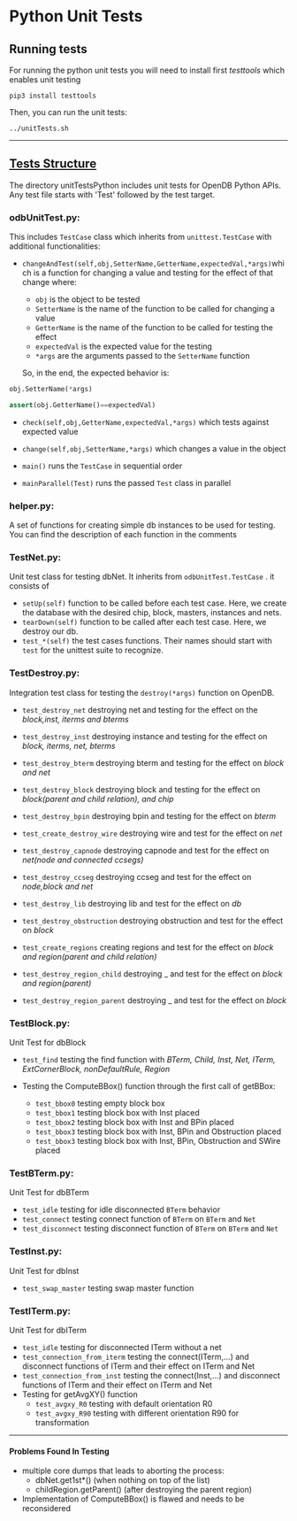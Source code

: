  # Python Unit Tests

## Running tests

For running the python unit tests you will need to install first *testtools*  which enables unit testing

``` shell
pip3 install testtools
```

Then, you can run the unit tests:

``` shell
../unitTests.sh
```

--------------------------------------------------------------------------

## <u>Tests Structure</u>

The directory unitTestsPython includes unit tests for OpenDB Python APIs. Any test file starts with 'Test' followed by the test target.

### odbUnitTest.py:

This includes `TestCase` class which inherits from `unittest.TestCase` with additional functionalities:

* `changeAndTest(self,obj,SetterName,GetterName,expectedVal,*args)`which is a function for changing a value and testing for the effect of that change where:

  * `obj` is the object to be tested
  * `SetterName` is the name of the function to be called for changing a value
  * `GetterName` is the name of the function to be called for testing the effect
  * `expectedVal` is the expected value for the testing
  * `*args` are the arguments passed to the `SetterName` function

  So, in the end, the expected behavior is:

``` python
obj.SetterName(*args)

assert(obj.GetterName()==expectedVal)
```


* `check(self,obj,GetterName,expectedVal,*args)` which tests against expected value

* `change(self,obj,SetterName,*args)` which changes a value in the object

* `main()` runs the `TestCase` in sequential order

* `mainParallel(Test)` runs the passed `Test` class in parallel

### helper.py:

A set of functions for creating simple db instances to be used for testing.  You can find the description of each function in the comments

### TestNet.py:

Unit test class for testing dbNet. It inherits from `odbUnitTest.TestCase` . it consists of

* `setUp(self)` function to be called before each test case. Here, we create the database with the desired chip, block, masters, instances and nets.
* `tearDown(self)` function to be called after each test case. Here, we destroy our db.
* `test_*(self)` the test cases functions. Their names should start with `test` for the unittest suite to recognize.

### TestDestroy.py:

Integration test class for testing the `destroy(*args)` function on OpenDB.

* `test_destroy_net` destroying net and testing for the effect on the *block,inst, iterms and bterms*
* `test_destroy_inst` destroying instance and testing for the effect on *block, iterms, net, bterms*
* `test_destroy_bterm` destroying bterm and testing for the effect on *block and net*
* `test_destroy_block` destroying block and testing for the effect on *block(parent and child relation), and chip*
* `test_destroy_bpin` destroying bpin and testing for the effect on *bterm*
* `test_create_destroy_wire` destroying wire and test for the effect on *net*
* `test_destroy_capnode` destroying capnode and test for the effect on *net(node and connected ccsegs)*
* `test_destroy_ccseg` destroying ccseg and test for the effect on *node,block and net*

* `test_destroy_lib` destroying lib and test for the effect on *db*

* `test_destroy_obstruction` destroying obstruction and test for the effect on *block*
* `test_create_regions` creating regions and test for the effect on *block and region(parent and child relation)*
* `test_destroy_region_child` destroying _ and test for the effect on *block and region(parent)*

* `test_destroy_region_parent` destroying _ and test for the effect on *block*

### TestBlock.py:

Unit Test for dbBlock

* `test_find` testing the find function with *BTerm, Child, Inst, Net, ITerm, ExtCornerBlock, nonDefaultRule, Region*

* Testing the ComputeBBox() function through the first call of getBBox:
  * `test_bbox0` testing empty block box
  * `test_bbox1` testing block box with Inst placed
  * `test_bbox2` testing block box with Inst and BPin placed
  * `test_bbox3` testing block box with Inst, BPin and Obstruction placed
  * `test_bbox3` testing block box with Inst, BPin, Obstruction and SWire placed

### TestBTerm.py:

Unit Test for dbBTerm

* `test_idle` testing for idle disconnected  `BTerm` behavior
* `test_connect` testing connect function of `BTerm` on `BTerm` and `Net`
* `test_disconnect` testing disconnect function of `BTerm` on `BTerm` and `Net`

### TestInst.py:

Unit Test for dbInst

* `test_swap_master` testing swap master function

### TestITerm.py:

Unit Test for dbITerm

* `test_idle` testing for disconnected ITerm without a net
* `test_connection_from_iterm` testing the connect(ITerm,...) and disconnect functions of ITerm and their effect on ITerm and Net
* `test_connection_from_inst` testing the connect(Inst,...) and disconnect functions of ITerm and their effect on ITerm and Net
* Testing for getAvgXY() function
  * `test_avgxy_R0` testing with default orientation R0
  * `test_avgxy_R90` testing with different orientation R90 for transformation

--------------------------

#### Problems Found In Testing

* multiple core dumps that leads to aborting the process:
  * dbNet.get1st*()			(when nothing on top of the list)
  * childRegion.getParent()       (after destroying the parent region)
* Implementation of ComputeBBox() is flawed and needs to be reconsidered
